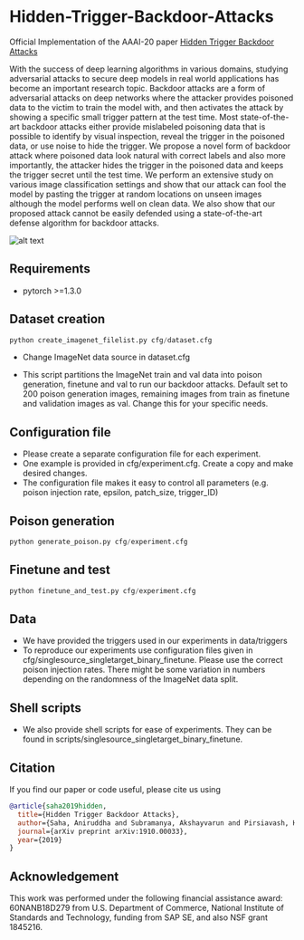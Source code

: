 # Hidden-Trigger-Backdoor-Attacks
Official Implementation of the AAAI-20 paper [Hidden Trigger Backdoor Attacks][paper]

With the success of deep learning algorithms in various domains, studying adversarial attacks to secure deep models
in real world applications has become an important research topic. Backdoor attacks are a form of adversarial attacks on
deep networks where the attacker provides poisoned data to the victim to train the model with, and then activates the attack by showing a specific small trigger pattern at the test time. Most state-of-the-art backdoor attacks either provide mislabeled poisoning data that is possible to identify by visual
inspection, reveal the trigger in the poisoned data, or use noise to hide the trigger. We propose a novel form of backdoor attack where poisoned data look natural with correct labels and also more importantly, the attacker hides the trigger in the poisoned data and keeps the trigger secret until the test time. We perform an extensive study on various image classification settings and show that our attack can fool the model by
pasting the trigger at random locations on unseen images although the model performs well on clean data. We also show
that our proposed attack cannot be easily defended using a state-of-the-art defense algorithm for backdoor attacks.

![alt text][teaser]

## Requirements
+ pytorch >=1.3.0

## Dataset creation
```python
python create_imagenet_filelist.py cfg/dataset.cfg
```

+ Change ImageNet data source in dataset.cfg

+ This script partitions the ImageNet train and val data into poison generation, finetune and val to run our backdoor attacks.
Default set to 200 poison generation images, remaining images from train as finetune and validation images as val.
Change this for your specific needs.

## Configuration file

+ Please create a separate configuration file for each experiment.
+ One example is provided in cfg/experiment.cfg. Create a copy and make desired changes.
+ The configuration file makes it easy to control all parameters (e.g. poison injection rate, epsilon, patch_size, trigger_ID)

## Poison generation
```python
python generate_poison.py cfg/experiment.cfg
```

## Finetune and test
```python
python finetune_and_test.py cfg/experiment.cfg
```

## Data

+ We have provided the triggers used in our experiments in data/triggers
+ To reproduce our experiments use configuration files given in cfg/singlesource_singletarget_binary_finetune. Please use the correct poison injection rates. There might be some variation in numbers depending on the randomness of the ImageNet data split.

## Shell scripts
+ We also provide shell scripts for ease of experiments. They can be found in scripts/singlesource_singletarget_binary_finetune.

## Citation
If you find our paper or code useful, please cite us using
```bib
@article{saha2019hidden,
  title={Hidden Trigger Backdoor Attacks},
  author={Saha, Aniruddha and Subramanya, Akshayvarun and Pirsiavash, Hamed},
  journal={arXiv preprint arXiv:1910.00033},
  year={2019}
}
```

## Acknowledgement
This work was performed under the following financial assistance award: 60NANB18D279 from U.S. Department of Commerce, National Institute of Standards and Technology, funding from SAP SE, and also NSF grant 1845216.

[paper]: https://arxiv.org/abs/1910.00033
[teaser]: https://github.com/UMBCvision/Hidden-Trigger-Backdoor-Attacks/Teaser_updated.png
